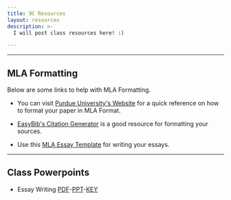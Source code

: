 ```yaml
---
title: 9C Resources
layout: resources
description: >-
  I will post class resources here! :)

---
```

---
## MLA Formatting

Below are some links to help with MLA Formatting.

* You can visit [Purdue University's Website](https://owl.purdue.edu/owl/research_and_citation/mla_style/mla_formatting_and_style_guide/mla_general_format.html) for a quick reference on how to format your paper in MLA Format.

* [EasyBib's Citation Generator](https://www.easybib.com/mla/source) is a good resource for formatting your sources.

* Use this [MLA Essay Template](/docs/MLA_Essay_Template.docx) for writing your essays.

---
## Class Powerpoints

* Essay Writing [PDF](https://share.weiyun.com/nuVoGp0P)-[PPT](https://share.weiyun.com/2H4J6An5)-[KEY](https://share.weiyun.com/AtJIJnje)
